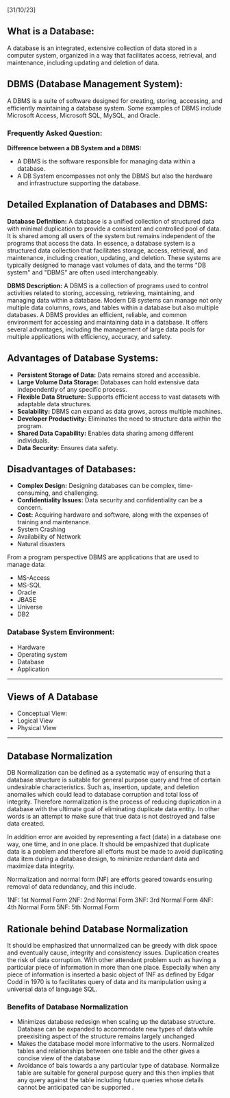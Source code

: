 [31/10/23]
## **What is a Database:**
A database is an integrated, extensive collection of data stored in a computer system, organized in a way that facilitates access, retrieval, and maintenance, including updating and deletion of data.

## **DBMS (Database Management System):**
A DBMS is a suite of software designed for creating, storing, accessing, and efficiently maintaining a database system. Some examples of DBMS include Microsoft Access, Microsoft SQL, MySQL, and Oracle.

### Frequently Asked Question:

**Difference between a DB System and a DBMS:**
- A DBMS is the software responsible for managing data within a database.
- A DB System encompasses not only the DBMS but also the hardware and infrastructure supporting the database.

## **Detailed Explanation of Databases and DBMS:**

**Database Definition:**
A database is a unified collection of structured data with minimal duplication to provide a consistent and controlled pool of data. It is shared among all users of the system but remains independent of the programs that access the data. In essence, a database system is a structured data collection that facilitates storage, access, retrieval, and maintenance, including creation, updating, and deletion. These systems are typically designed to manage vast volumes of data, and the terms "DB system" and "DBMS" are often used interchangeably.

**DBMS Description:**
A DBMS is a collection of programs used to control activities related to storing, accessing, retrieving, maintaining, and managing data within a database. Modern DB systems can manage not only multiple data columns, rows, and tables within a database but also multiple databases. A DBMS provides an efficient, reliable, and common environment for accessing and maintaining data in a database. It offers several advantages, including the management of large data pools for multiple applications with efficiency, accuracy, and safety.

## Advantages of Database Systems:

- **Persistent Storage of Data:** Data remains stored and accessible.
- **Large Volume Data Storage:** Databases can hold extensive data independently of any specific process.
- **Flexible Data Structure:** Supports efficient access to vast datasets with adaptable data structures.
- **Scalability:** DBMS can expand as data grows, across multiple machines.
- **Developer Productivity:** Eliminates the need to structure data within the program.
- **Shared Data Capability:** Enables data sharing among different individuals.
- **Data Security:** Ensures data safety.

## Disadvantages of Databases:

- **Complex Design:** Designing databases can be complex, time-consuming, and challenging.
- **Confidentiality Issues:** Data security and confidentiality can be a concern.
- **Cost:** Acquiring hardware and software, along with the expenses of training and maintenance.
- System Crashing
- Availability of Network
- Natural disasters

From a program perspective DBMS are applications that are used to manage data:
- MS-Access
- MS-SQL
- Oracle
- JBASE
- Universe
- DB2



### Database System Environment: 
- Hardware
- Operating system
- Database
- Application


---
## Views of A Database

- Conceptual View: 
- Logical View
- Physical View

---

## Database Normalization

DB Normalization can be defined as a systematic way of ensuring that a database structure is suitable for general purpose query and free of certain undesirable characteristics. Such as, insertion, update, and deletion anomalies which could lead to database corruption and total loss of integrity. Therefore normalization is the process of reducing duplication in a database with the ultimate goal of eliminating duplicate data entity. In other words is an attempt to make sure that true data is not destroyed and false data created. 

In addition error are avoided by representing a fact (data) in a database one way, one time, and in one place. It should be empashized that duplicate data is a problem and therefore all efforts must be made to avoid duplicating data item during a database design, to minimize redundant data and maximize data integrity. 

Normalization and normal form (NF) are efforts geared towards ensuring removal of data redundancy, and this include. 

1NF: 1st Normal Form
2NF: 2nd Normal Form
3NF: 3rd Normal Form
4NF: 4th Normal Form
5NF: 5th Normal Form


## Rationale behind Database Normalization
It should be emphasized that unnormalized can be greedy with disk space and eventually cause, integrity and consistency issues. Duplication creates the risk of data corruption. With other attendant problem such as having a particular piece of information in more than one place. Especially when any piece of information is inserted a basic object of 1NF as defined by Edgar Codd in 1970 is to facilitates query of data and its manipulation using a universal data of language SQL. 

### Benefits of Database Normalization
- Minimizes database redesign when scaling up the database structure. Database can be expanded to accommodate new types of data while preexisiting aspect of the structure remains largely unchanged
- Makes the database model more informative to the users. Normalized tables and relationships between one table and the other gives a concise view of the database
- Avoidance of bais towards a any particular type of database. Normalize table are suitable for general purpose query and this then implies that any query against the table including future queries whose details cannot be anticipated can be supported .